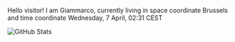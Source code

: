 Hello visitor! I am Giammarco, currently living in space coordinate Brussels and time coordinate Wednesday, 7 April, 02:31 CEST

![GitHub Stats](https://github-readme-stats.vercel.app/api?username=grcasanova)
